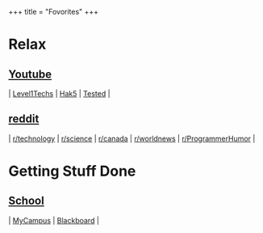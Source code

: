 +++
title = "Fovorites"
+++

Relax
=====
[Youtube](https://www.youtube.com/feed/subscriptions) 
-----------------------------------------------------
| [Level1Techs](https://www.youtube.com/channel/UC4w1YQAJMWOz4qtxinq55LQ)
| [Hak5](https://www.youtube.com/user/Hak5Darren)
| [Tested](https://www.youtube.com/user/testedcom)
|

[reddit](https://www.reddit.com/r/all/)
---------------------------------------
| [r/technology](https://www.reddit.com/r/technology/)
| [r/science](https://www.reddit.com/r/science/)
| [r/canada](https://www.reddit.com/r/canada/)
| [r/worldnews](https://www.reddit.com/r/worldnews/)
| [r/ProgrammerHumor](https://www.reddit.com/r/ProgrammerHumor/)
|

Getting Stuff Done
==================

[School](https://www.uoit.ca) 
-----------------------------
| [MyCampus](uoit.ca/mycampus/)
| [Blackboard](uoit.blackboard.com)
|

